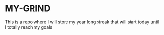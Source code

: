 # MY-GRIND
This is a repo where I will store my year long streak that will start today until I totally reach my goals
